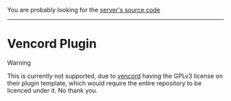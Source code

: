 You are probably looking for the [server's source code](../../src/)

---

# Vencord Plugin

> [!WARNING]  
> This is currently not supported, due to [vencord](https://vencord.dev) having the GPLv3 license on their
> plugin template, which would require the entire repository to be licenced under it. No thank you.